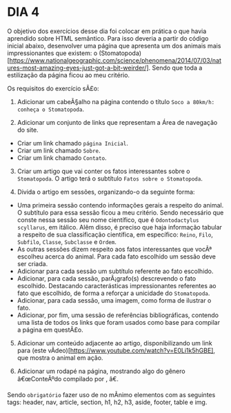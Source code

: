 # DIA 4

O objetivo dos exercícios desse dia foi colocar em prática o que havia aprendido sobre HTML semântico. Para isso deveria a partir do código inicial abaixo, desenvolver uma página que apresenta um dos animais mais impressionantes que existem: o (Stomatopoda)[https://www.nationalgeographic.com/science/phenomena/2014/07/03/natures-most-amazing-eyes-just-got-a-bit-weirder/]. Sendo que toda a estilização da página ficou ao meu critério.

Os requisitos do exercício sÃ£o:

1. Adicionar um cabeÃ§alho na página contendo o título `Soco a 80km/h: conheça o Stomatopoda`.

2. Adicionar um conjunto de links que representam a Área de navegação do site.
  * Criar um link chamado `página Inicial`.
  * Criar um link chamado `Sobre`.
  * Criar um link chamado `Contato`.

3. Criar um artigo que vai conter os fatos interessantes sobre o `Stomatopoda`. O artigo terá o subtítulo `Fatos sobre o Stomatopoda`.

4. Divida o artigo em sessões, organizando-o da seguinte forma:
  * Uma primeira sessão contendo informações gerais a respeito do animal. O subtítulo para essa sessão ficou a meu critério. Sendo necessário que conste nessa sessão seu nome cientí­fico, que é `Odontodactylus scyllarus`, em itálico. Alêm disso, é preciso que haja informação tabular a respeito de sua classificação científica, em específico: `Reino`, `Filo`, `Subfilo`, `Classe`, `Subclasse` e `Ordem`.
  * As outras sessões dizem respeito aos fatos interessantes que vocÃª escolheu acerca do animal. Para cada fato escolhido um sessão deve ser criada.
  * Adicionar para cada sessão um subtítulo referente ao fato escolhido.
  * Adicionar, para cada sessão, parÃ¡grafo(s) descrevendo o fato escolhido. Destacando caracterá­sticas impressionantes referentes ao fato que escolhido, de forma a reforçar a unicidade do `Stomatopoda`.
  * Adicionar, para cada sessão, uma imagem, como forma de ilustrar o fato.
  * Adicionar, por fim, uma sessão de referências bibliográficas, contendo uma lista de todos os links que foram usados como base para compilar a página em questÃ£o.

5. Adicionar um conteúdo adjacente ao artigo, disponibilizando um link para (este vÃ­deo)[https://www.youtube.com/watch?v=E0Li1k5hGBE], que mostra o animal em ação.

6. Adicionar um rodapé na página, mostrando algo do gênero â€œConteÃºdo compilado por , â€.

Sendo `obrigatório` fazer uso de no mÃ­nimo elementos com as seguintes tags: header, nav, article, section, h1, h2, h3, aside, footer, table e img.
